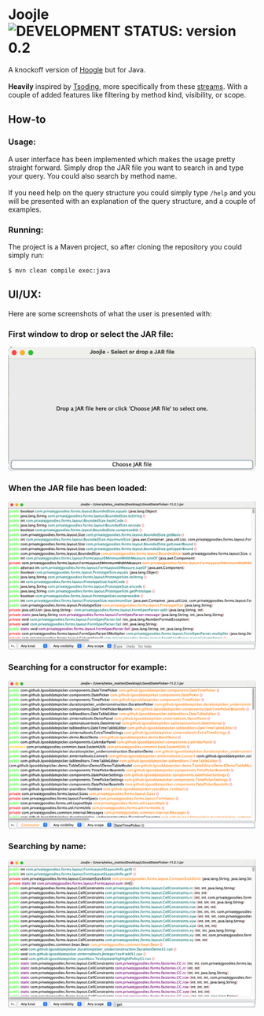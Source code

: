 # Joojle &nbsp; ![DEVELOPMENT STATUS: version 0.2](https://badgen.net/badge/DEVELOPMENT%20STATUS/version%200.2/green)

A knockoff version of [Hoogle](https://hoogle.haskell.org/) but for Java.
<br><br>
**Heavily** inspired by <a href="https://www.twitch.tv/tsoding">Tsoding</a>, more
specifically from these <a href="https://youtube.com/playlist?list=PLpM-Dvs8t0VYhYLxY-i7OcvBbDsG4izam&si=aBJkIpS3pjflStvS">streams</a>. With a couple of added features like filtering by method kind, visibility, or scope.

## How-to
### Usage:
A user interface has been implemented which makes the usage pretty straight forward. Simply drop the JAR file you want to search in and type your query. You could also search by method name.
<br><br>
If you need help on the query structure you could simply type `/help` and you will be presented with an explanation of the query structure, and a couple of examples.

### Running:
The project is a Maven project, so after cloning the repository you could simply run:
```console
$ mvn clean compile exec:java
```

## UI/UX:
Here are some screenshots of what the user is presented with:
### First window to drop or select the JAR file:
![drop](ui_ux_screenshots/dropping.png)
### When the JAR file has been loaded:
![loaded](ui_ux_screenshots/loaded.png)
### Searching for a constructor for example:
![search constructor](ui_ux_screenshots/search_constructor.png)
### Searching by name:
![search name](ui_ux_screenshots/search_name.png)
